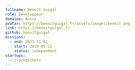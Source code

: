 ```yaml
---
fullname: Benoît Guigal
role: Développeur
domaine: Autre
avatar: https://benoitguigal.fr/assets/images/benoit.png
link: https://benoitguigal.fr
github: benoitguigal
missions:
  - end: 2021-11-01 
    start: 2019-05-22
    status: independent
startups:
  - trackdechets
---
```

